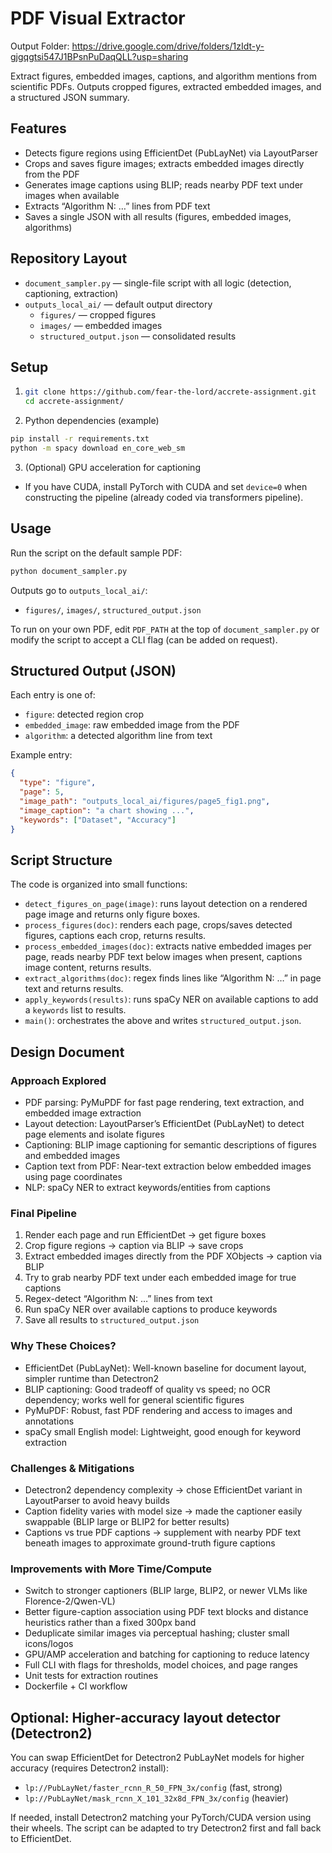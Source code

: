 # PDF Visual Extractor

Output Folder: https://drive.google.com/drive/folders/1zIdt-y-gjgqgtsi547J1BPsnPuDaqQLL?usp=sharing

Extract figures, embedded images, captions, and algorithm mentions from scientific PDFs. Outputs cropped figures, extracted embedded images, and a structured JSON summary.

## Features
- Detects figure regions using EfficientDet (PubLayNet) via LayoutParser
- Crops and saves figure images; extracts embedded images directly from the PDF
- Generates image captions using BLIP; reads nearby PDF text under images when available
- Extracts “Algorithm N: …” lines from PDF text
- Saves a single JSON with all results (figures, embedded images, algorithms)

## Repository Layout
- `document_sampler.py` — single-file script with all logic (detection, captioning, extraction)
- `outputs_local_ai/` — default output directory
  - `figures/` — cropped figures
  - `images/` — embedded images
  - `structured_output.json` — consolidated results

## Setup

1) ```bash
   git clone https://github.com/fear-the-lord/accrete-assignment.git
   cd accrete-assignment/
   ```

2) Python dependencies (example)
```bash
pip install -r requirements.txt
python -m spacy download en_core_web_sm
```

3) (Optional) GPU acceleration for captioning
- If you have CUDA, install PyTorch with CUDA and set `device=0` when constructing the pipeline (already coded via transformers pipeline).

## Usage
Run the script on the default sample PDF:
```bash
python document_sampler.py
```
Outputs go to `outputs_local_ai/`:
- `figures/`, `images/`, `structured_output.json`

To run on your own PDF, edit `PDF_PATH` at the top of `document_sampler.py` or modify the script to accept a CLI flag (can be added on request).

## Structured Output (JSON)
Each entry is one of:
- `figure`: detected region crop
- `embedded_image`: raw embedded image from the PDF
- `algorithm`: a detected algorithm line from text

Example entry:
```json
{
  "type": "figure",
  "page": 5,
  "image_path": "outputs_local_ai/figures/page5_fig1.png",
  "image_caption": "a chart showing ...",
  "keywords": ["Dataset", "Accuracy"]
}
```

## Script Structure
The code is organized into small functions:
- `detect_figures_on_page(image)`: runs layout detection on a rendered page image and returns only figure boxes.
- `process_figures(doc)`: renders each page, crops/saves detected figures, captions each crop, returns results.
- `process_embedded_images(doc)`: extracts native embedded images per page, reads nearby PDF text below images when present, captions image content, returns results.
- `extract_algorithms(doc)`: regex finds lines like “Algorithm N: …” in page text and returns results.
- `apply_keywords(results)`: runs spaCy NER on available captions to add a `keywords` list to results.
- `main()`: orchestrates the above and writes `structured_output.json`.

## Design Document
### Approach Explored
- PDF parsing: PyMuPDF for fast page rendering, text extraction, and embedded image extraction
- Layout detection: LayoutParser’s EfficientDet (PubLayNet) to detect page elements and isolate figures
- Captioning: BLIP image captioning for semantic descriptions of figures and embedded images
- Caption text from PDF: Near-text extraction below embedded images using page coordinates
- NLP: spaCy NER to extract keywords/entities from captions
  

### Final Pipeline
1. Render each page and run EfficientDet → get figure boxes
2. Crop figure regions → caption via BLIP → save crops
3. Extract embedded images directly from the PDF XObjects → caption via BLIP
4. Try to grab nearby PDF text under each embedded image for true captions
5. Regex-detect “Algorithm N: …” lines from text
6. Run spaCy NER over available captions to produce keywords
7. Save all results to `structured_output.json`

### Why These Choices?
- EfficientDet (PubLayNet): Well-known baseline for document layout, simpler runtime than Detectron2
- BLIP captioning: Good tradeoff of quality vs speed; no OCR dependency; works well for general scientific figures
- PyMuPDF: Robust, fast PDF rendering and access to images and annotations
- spaCy small English model: Lightweight, good enough for keyword extraction

### Challenges & Mitigations
- Detectron2 dependency complexity → chose EfficientDet variant in LayoutParser to avoid heavy builds
- Caption fidelity varies with model size → made the captioner easily swappable (BLIP large or BLIP2 for better results)
- Captions vs true PDF captions → supplement with nearby PDF text beneath images to approximate ground-truth figure captions
  

### Improvements with More Time/Compute
- Switch to stronger captioners (BLIP large, BLIP2, or newer VLMs like Florence-2/Qwen-VL)
- Better figure-caption association using PDF text blocks and distance heuristics rather than a fixed 300px band
- Deduplicate similar images via perceptual hashing; cluster small icons/logos
- GPU/AMP acceleration and batching for captioning to reduce latency
- Full CLI with flags for thresholds, model choices, and page ranges
- Unit tests for extraction routines
- Dockerfile + CI workflow

## Optional: Higher-accuracy layout detector (Detectron2)
You can swap EfficientDet for Detectron2 PubLayNet models for higher accuracy (requires Detectron2 install):
- `lp://PubLayNet/faster_rcnn_R_50_FPN_3x/config` (fast, strong)
- `lp://PubLayNet/mask_rcnn_X_101_32x8d_FPN_3x/config` (heavier)

If needed, install Detectron2 matching your PyTorch/CUDA version using their wheels. The script can be adapted to try Detectron2 first and fall back to EfficientDet.
